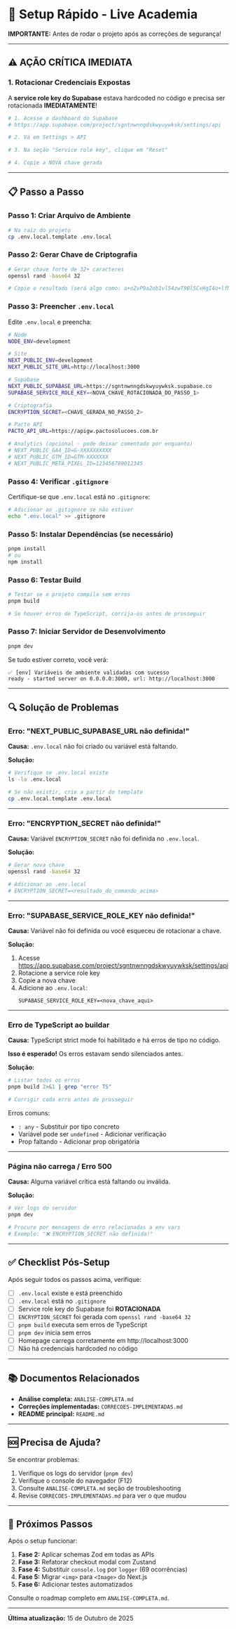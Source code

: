 # 🚀 Setup Rápido - Live Academia

**IMPORTANTE:** Antes de rodar o projeto após as correções de segurança!

---

## ⚠️ AÇÃO CRÍTICA IMEDIATA

### 1. Rotacionar Credenciais Expostas

A **service role key do Supabase** estava hardcoded no código e precisa ser rotacionada **IMEDIATAMENTE**!

```bash
# 1. Acesse o dashboard do Supabase
# https://app.supabase.com/project/sgntnwnngdskwyuywksk/settings/api

# 2. Vá em Settings > API

# 3. Na seção "Service role key", clique em "Reset"

# 4. Copie a NOVA chave gerada
```

---

## 📋 Passo a Passo

### Passo 1: Criar Arquivo de Ambiente

```bash
# Na raiz do projeto
cp .env.local.template .env.local
```

### Passo 2: Gerar Chave de Criptografia

```bash
# Gerar chave forte de 32+ caracteres
openssl rand -base64 32

# Copie o resultado (será algo como: a+oZvP9a2ob1vl54zwT9BlSCxHgI4o+lfMXPyjnDc2g=)
```

### Passo 3: Preencher `.env.local`

Edite `.env.local` e preencha:

```bash
# Node
NODE_ENV=development

# Site
NEXT_PUBLIC_ENV=development
NEXT_PUBLIC_SITE_URL=http://localhost:3000

# Supabase
NEXT_PUBLIC_SUPABASE_URL=https://sgntnwnngdskwyuywksk.supabase.co
SUPABASE_SERVICE_ROLE_KEY=<NOVA_CHAVE_ROTACIONADA_DO_PASSO_1>

# Criptografia
ENCRYPTION_SECRET=<CHAVE_GERADA_NO_PASSO_2>

# Pacto API
PACTO_API_URL=https://apigw.pactosolucoes.com.br

# Analytics (opcional - pode deixar comentado por enquanto)
# NEXT_PUBLIC_GA4_ID=G-XXXXXXXXXX
# NEXT_PUBLIC_GTM_ID=GTM-XXXXXXX
# NEXT_PUBLIC_META_PIXEL_ID=123456789012345
```

### Passo 4: Verificar `.gitignore`

Certifique-se que `.env.local` está no `.gitignore`:

```bash
# Adicionar ao .gitignore se não estiver
echo ".env.local" >> .gitignore
```

### Passo 5: Instalar Dependências (se necessário)

```bash
pnpm install
# ou
npm install
```

### Passo 6: Testar Build

```bash
# Testar se o projeto compila sem erros
pnpm build

# Se houver erros de TypeScript, corrija-os antes de prosseguir
```

### Passo 7: Iniciar Servidor de Desenvolvimento

```bash
pnpm dev
```

Se tudo estiver correto, você verá:

```
✅ [env] Variáveis de ambiente validadas com sucesso
ready - started server on 0.0.0.0:3000, url: http://localhost:3000
```

---

## 🔍 Solução de Problemas

### Erro: "NEXT_PUBLIC_SUPABASE_URL não definida!"

**Causa:** `.env.local` não foi criado ou variável está faltando.

**Solução:**
```bash
# Verifique se .env.local existe
ls -la .env.local

# Se não existir, crie a partir do template
cp .env.local.template .env.local
```

---

### Erro: "ENCRYPTION_SECRET não definida!"

**Causa:** Variável `ENCRYPTION_SECRET` não foi definida no `.env.local`.

**Solução:**
```bash
# Gerar nova chave
openssl rand -base64 32

# Adicionar ao .env.local
# ENCRYPTION_SECRET=<resultado_do_comando_acima>
```

---

### Erro: "SUPABASE_SERVICE_ROLE_KEY não definida!"

**Causa:** Variável não foi definida ou você esqueceu de rotacionar a chave.

**Solução:**
1. Acesse https://app.supabase.com/project/sgntnwnngdskwyuywksk/settings/api
2. Rotacione a service role key
3. Copie a nova chave
4. Adicione ao `.env.local`:
   ```
   SUPABASE_SERVICE_ROLE_KEY=<nova_chave_aqui>
   ```

---

### Erro de TypeScript ao buildar

**Causa:** TypeScript strict mode foi habilitado e há erros de tipo no código.

**Isso é esperado!** Os erros estavam sendo silenciados antes.

**Solução:**
```bash
# Listar todos os erros
pnpm build 2>&1 | grep "error TS"

# Corrigir cada erro antes de prosseguir
```

Erros comuns:
- `: any` - Substituir por tipo concreto
- Variável pode ser `undefined` - Adicionar verificação
- Prop faltando - Adicionar prop obrigatória

---

### Página não carrega / Erro 500

**Causa:** Alguma variável crítica está faltando ou inválida.

**Solução:**
```bash
# Ver logs do servidor
pnpm dev

# Procure por mensagens de erro relacionadas a env vars
# Exemplo: "❌ ENCRYPTION_SECRET não definida!"
```

---

## ✅ Checklist Pós-Setup

Após seguir todos os passos acima, verifique:

- [ ] `.env.local` existe e está preenchido
- [ ] `.env.local` está no `.gitignore`
- [ ] Service role key do Supabase foi **ROTACIONADA**
- [ ] `ENCRYPTION_SECRET` foi gerada com `openssl rand -base64 32`
- [ ] `pnpm build` executa sem erros de TypeScript
- [ ] `pnpm dev` inicia sem erros
- [ ] Homepage carrega corretamente em http://localhost:3000
- [ ] Não há credenciais hardcoded no código

---

## 📚 Documentos Relacionados

- **Análise completa:** `ANALISE-COMPLETA.md`
- **Correções implementadas:** `CORRECOES-IMPLEMENTADAS.md`
- **README principal:** `README.md`

---

## 🆘 Precisa de Ajuda?

Se encontrar problemas:

1. Verifique os logs do servidor (`pnpm dev`)
2. Verifique o console do navegador (F12)
3. Consulte `ANALISE-COMPLETA.md` seção de troubleshooting
4. Revise `CORRECOES-IMPLEMENTADAS.md` para ver o que mudou

---

## 🎯 Próximos Passos

Após o setup funcionar:

1. **Fase 2:** Aplicar schemas Zod em todas as APIs
2. **Fase 3:** Refatorar checkout modal com Zustand
3. **Fase 4:** Substituir `console.log` por `logger` (69 ocorrências)
4. **Fase 5:** Migrar `<img>` para `<Image>` do Next.js
5. **Fase 6:** Adicionar testes automatizados

Consulte o roadmap completo em `ANALISE-COMPLETA.md`.

---

**Última atualização:** 15 de Outubro de 2025

